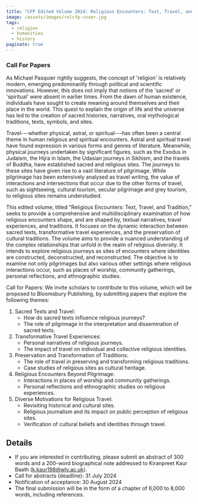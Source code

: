 ```yaml
---
title: "CFP Edited Volume 2024: Religious Encounters: Text, Travel, and Tradition"
image: /assets/images/relcfp-cover.jpg
tags:
  - religion
  - humanities
  - history
paginate: true   
---
```

### Call For Papers

As Michael Pasquier rightly suggests, the concept of 'religion' is relatively modern, emerging predominantly through political and scientific innovations. However, this does not imply that notions of the 'sacred' or 'spiritual' were absent in earlier times. From the dawn of human existence, individuals have sought to create meaning around themselves and their place in the world. This quest to explain the origin of life and the universe has led to the creation of sacred histories, narratives, oral mythological traditions, texts, symbols, and sites.

Travel---whether physical, astral, or spiritual---has often been a central theme in human religious and spiritual encounters. Astral and spiritual travel have found expression in various forms and genres of literature. Meanwhile, physical journeys undertaken by significant figures, such as the Exodus in Judaism, the Hijra in Islam, the Udasian journeys in Sikhism, and the travels of Buddha, have established sacred and religious sites. The journeys to these sites have given rise to a vast literature of pilgrimage. While pilgrimage has been extensively analysed as travel writing, the value of interactions and intersections that occur due to the other forms of travel, such as sightseeing, cultural tourism, secular pilgrimage and grey tourism, to religious sites remains understudied.

This edited volume, titled "Religious Encounters: Text, Travel, and Tradition," seeks to provide a comprehensive and multidisciplinary examination of how religious encounters shape, and are shaped by, textual narratives, travel experiences, and traditions. It focuses on the dynamic interaction between sacred texts, transformative travel experiences, and the preservation of cultural traditions. The volume aims to provide a nuanced understanding of the complex relationships that unfold in the realm of religious diversity. It intends to explore religious journeys as sites of encounters where identities are constructed, deconstructed, and reconstructed. The objective is to examine not only pilgrimages but also various other settings where religious interactions occur, such as places of worship, community gatherings, personal reflections, and ethnographic studies.

Call for Papers: We invite scholars to contribute to this volume, which will be proposed to Bloomsbury Publishing, by submitting papers that explore the following themes:

1. Sacred Texts and Travel:
    - How do sacred texts influence religious journeys?
    - The role of pilgrimage in the interpretation and dissemination of sacred texts.
2. Transformative Travel Experiences:
    - Personal narratives of religious journeys.
    - The impact of travel on individual and collective religious identities.
3. Preservation and Transformation of Traditions:
    - The role of travel in preserving and transforming religious traditions.
    - Case studies of religious sites as cultural heritage.
4. Religious Encounters Beyond Pilgrimage:
    - Interactions in places of worship and community gatherings.
    - Personal reflections and ethnographic studies on religious experiences.
5. Diverse Motivations for Religious Travel:
    - Revisiting historical and cultural sites.
    - Religious journalism and its impact on public perception of religious sites.
    - Verification of cultural beliefs and identities through travel.

## Details
- If you are interested in contributing, please submit an abstract of 300 words and a 200-word biographical note addressed to Kiranpreet Kaur Baath (<k.kaur198@wlv.ac.uk>).
- Call for abstracts (deadline): 31 July 2024
- Notification of acceptance: 30 August 2024
- The final submission will be in the form of a chapter of 6,000 to 8,000 words, including references.